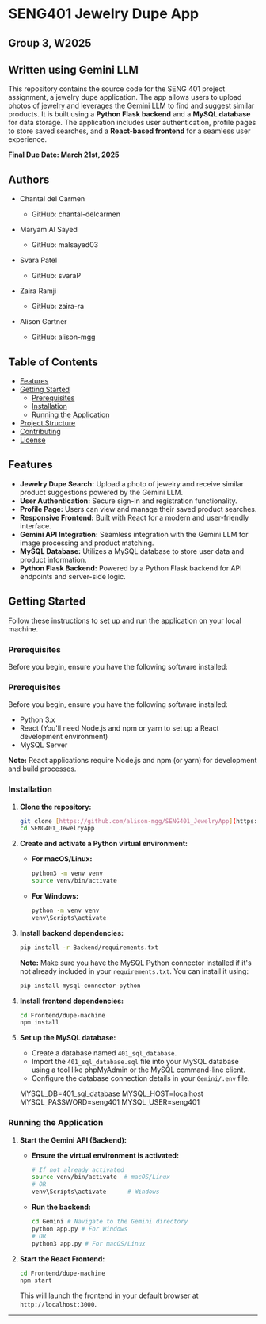 # SENG401 Jewelry Dupe App
## Group 3, W2025
## Written using Gemini LLM

This repository contains the source code for the SENG 401 project assignment, a jewelry dupe application. The app allows users to upload photos of jewelry and leverages the Gemini LLM to find and suggest similar products. It is built using a **Python Flask backend** and a **MySQL database** for data storage. The application includes user authentication, profile pages to store saved searches, and a **React-based frontend** for a seamless user experience.

**Final Due Date: March 21st, 2025**

## Authors

-   Chantal del Carmen
    -   GitHub: chantal-delcarmen

-   Maryam Al Sayed
    -   GitHub: malsayed03

-   Svara Patel
    -   GitHub: svaraP

-   Zaira Ramji
    -   GitHub: zaira-ra

-   Alison Gartner
    -   GitHub: alison-mgg

## Table of Contents

- [Features](#features)
- [Getting Started](#getting-started)
  - [Prerequisites](#prerequisites)
  - [Installation](#installation)
  - [Running the Application](#running-the-application)
- [Project Structure](#project-structure)
- [Contributing](#contributing)
- [License](#license)

## Features

-   **Jewelry Dupe Search:** Upload a photo of jewelry and receive similar product suggestions powered by the Gemini LLM.
-   **User Authentication:** Secure sign-in and registration functionality.
-   **Profile Page:** Users can view and manage their saved product searches.
-   **Responsive Frontend:** Built with React for a modern and user-friendly interface.
-   **Gemini API Integration:** Seamless integration with the Gemini LLM for image processing and product matching.
-   **MySQL Database:** Utilizes a MySQL database to store user data and product information.
-   **Python Flask Backend:** Powered by a Python Flask backend for API endpoints and server-side logic.

## Getting Started

Follow these instructions to set up and run the application on your local machine.

### Prerequisites

Before you begin, ensure you have the following software installed:

### Prerequisites

Before you begin, ensure you have the following software installed:

-   Python 3.x
-   React (You'll need Node.js and npm or yarn to set up a React development environment)
-   MySQL Server

**Note:** React applications require Node.js and npm (or yarn) for development and build processes.

### Installation

1.  **Clone the repository:**

    ```bash
    git clone [https://github.com/alison-mgg/SENG401_JewelryApp](https://github.com/alison-mgg/SENG401_JewelryApp)
    cd SENG401_JewelryApp
    ```

2.  **Create and activate a Python virtual environment:**

    * **For macOS/Linux:**

        ```bash
        python3 -m venv venv
        source venv/bin/activate
        ```

    * **For Windows:**

        ```bash
        python -m venv venv
        venv\Scripts\activate
        ```

3.  **Install backend dependencies:**

    ```bash
    pip install -r Backend/requirements.txt
    ```

    **Note:** Make sure you have the MySQL Python connector installed if it's not already included in your `requirements.txt`. You can install it using:

    ```bash
    pip install mysql-connector-python
    ```

4.  **Install frontend dependencies:**

    ```bash
    cd Frontend/dupe-machine
    npm install
    ```

5.  **Set up the MySQL database:**

    * Create a database named `401_sql_database`.
    * Import the `401_sql_database.sql` file into your MySQL database using a tool like phpMyAdmin or the MySQL command-line client.
    * Configure the database connection details in your `Gemini/.env` file.

    MYSQL_DB=401_sql_database
    MYSQL_HOST=localhost
    MYSQL_PASSWORD=seng401
    MYSQL_USER=seng401

### Running the Application

1.  **Start the Gemini API (Backend):**

    * **Ensure the virtual environment is activated:**

        ```bash
        # If not already activated
        source venv/bin/activate  # macOS/Linux
        # OR
        venv\Scripts\activate      # Windows
        ```

    * **Run the backend:**

        ```bash
        cd Gemini # Navigate to the Gemini directory
        python app.py # For Windows
        # OR
        python3 app.py # For macOS/Linux
        ```

2.  **Start the React Frontend:**

    ```bash
    cd Frontend/dupe-machine
    npm start
    ```

    This will launch the frontend in your default browser at `http://localhost:3000`.

---